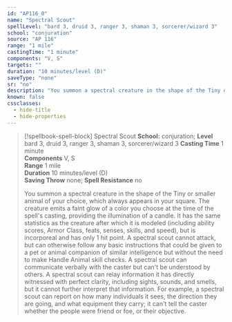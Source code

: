 ```yaml
---
id: "AP116_0"
name: "Spectral Scout"
spellLevel: "bard 3, druid 3, ranger 3, shaman 3, sorcerer/wizard 3"
school: "conjuration"
source: "AP 116"
range: "1 mile"
castingTime: "1 minute"
components: "V, S"
targets: ""
duration: "10 minutes/level (D)"
saveType: "none"
sr: "no"
description: "You summon a spectral creature in the shape of the Tiny or smaller animal of your choice, which always appears in your square. The creature emits a faint glow of a color you choose at the time of the spell's casting, providing the illumination of a candle. It has the same statistics as the creature after which it is modeled (including ability scores, Armor Class, feats, senses, skills, and speed), but is incorporeal and has only 1 hit point. A spectral scout cannot attack, but can otherwise follow any basic instructions that could be given to a pet or animal companion of similar intelligence but without the need to make Handle Animal skill checks.  A spectral scout can communicate verbally with the caster but can't be understood by others. A spectral scout can relay information it has directly witnessed with perfect clarity, including sights, sounds, and smells, but it cannot further interpret that information. For example, a spectral scout can report on how many individuals it sees, the direction they are going, and what equipment they carry; it can't tell the caster whether the people were friend or foe, or their objective."
known: false
cssclasses:
  - hide-title
  - hide-properties
---
```


> [!spellbook-spell-block] Spectral Scout
> **School:** conjuration; **Level** bard 3, druid 3, ranger 3, shaman 3, sorcerer/wizard 3
> **Casting Time** 1 minute  
> **Components** V, S  
> **Range** 1 mile  
> **Duration** 10 minutes/level (D)  
> **Saving Throw** none; **Spell Resistance** no
> 
> You summon a spectral creature in the shape of the Tiny or smaller animal of your choice, which always appears in your square. The creature emits a faint glow of a color you choose at the time of the spell's casting, providing the illumination of a candle. It has the same statistics as the creature after which it is modeled (including ability scores, Armor Class, feats, senses, skills, and speed), but is incorporeal and has only 1 hit point. A spectral scout cannot attack, but can otherwise follow any basic instructions that could be given to a pet or animal companion of similar intelligence but without the need to make Handle Animal skill checks.  A spectral scout can communicate verbally with the caster but can't be understood by others. A spectral scout can relay information it has directly witnessed with perfect clarity, including sights, sounds, and smells, but it cannot further interpret that information. For example, a spectral scout can report on how many individuals it sees, the direction they are going, and what equipment they carry; it can't tell the caster whether the people were friend or foe, or their objective.